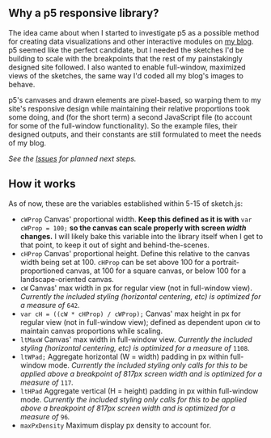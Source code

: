 ## Why a p5 responsive library?

The idea came about when I started to investigate p5 as a possible method for creating data visualizations and other interactive modules on [my blog](https://github.com/liaprins/curiositycoloredglasses.com). p5 seemed like the perfect candidate, but I needed the sketches I'd be building to scale with the breakpoints that the rest of my painstakingly designed site followed. I also wanted to enable full-window, maximized views of the sketches, the same way I'd coded all my blog's images to behave.

p5's canvases and drawn elements are pixel-based, so warping them to my site's responsive design while maintaining their relative proportions took some doing, and (for the short term) a second JavaScript file (to account for some of the full-window functionality). So the example files, their designed outputs, and their constants are still formulated to meet the needs of my blog.

*See the [Issues](https://github.com/liaprins/p5.responsive/issues) for planned next steps.*

## How it works

As of now, these are the variables established within 5-15 of sketch.js:

- `cWProp` Canvas' proportional width. **Keep this defined as it is with** `var cWProp = 100;` **so the canvas can scale properly with screen _width_ changes.** I will likely bake this variable into the library itself when I get to that point, to keep it out of sight and behind-the-scenes.
- `cHProp` Canvas' proportional height. Define this relative to the canvas width being set at 100. `cHProp` can be set above 100 for a portrait-proportioned canvas, at 100 for a square canvas, or below 100 for a landscape-oriented canvas.
- `cW` Canvas' max width in px for regular view (not in full-window view). *Currently the included styling (horizontal centering, etc) is optimized for a measure of* `642`*.*
- `var cH = ((cW * cHProp) / cWProp);` Canvas' max height in px for regular view (not in full-window view); defined as dependent upon `cW` to maintain canvas proportions while scaling. 
- `ltMaxW` Canvas' max width in full-window view. *Currently the included styling (horizontal centering, etc) is optimized for a measure of* `1108`*.*
- `ltWPad;` Aggregate horizontal (W = width) padding in px within full-window mode. *Currently the included styling only calls for this to be applied above a breakpoint of 817px screen width and is optimized for a measure of* `117`*.*
- `ltHPad` Aggregate vertical (H = height) padding in px within full-window mode. *Currently the included styling only calls for this to be applied above a breakpoint of 817px screen width and is optimized for a measure of* `96`*.*
- `maxPxDensity` Maximum display px density to account for.
